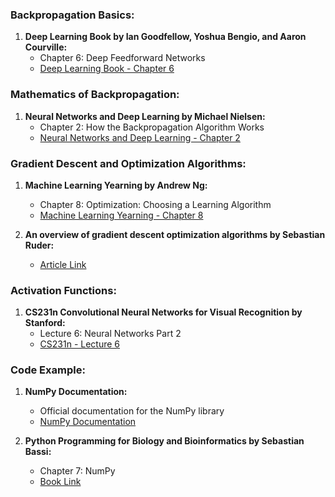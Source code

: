 ### Backpropagation Basics:
1. **Deep Learning Book by Ian Goodfellow, Yoshua Bengio, and Aaron Courville:**
   - Chapter 6: Deep Feedforward Networks
   - [Deep Learning Book - Chapter 6](http://www.deeplearningbook.org/contents/mlp.html)

### Mathematics of Backpropagation:
1. **Neural Networks and Deep Learning by Michael Nielsen:**
   - Chapter 2: How the Backpropagation Algorithm Works
   - [Neural Networks and Deep Learning - Chapter 2](http://neuralnetworksanddeeplearning.com/chap2.html)

### Gradient Descent and Optimization Algorithms:
1. **Machine Learning Yearning by Andrew Ng:**
   - Chapter 8: Optimization: Choosing a Learning Algorithm
   - [Machine Learning Yearning - Chapter 8](https://www.deeplearning.ai/machine-learning-yearning/)

2. **An overview of gradient descent optimization algorithms by Sebastian Ruder:**
   - [Article Link](https://ruder.io/optimizing-gradient-descent/)

### Activation Functions:
1. **CS231n Convolutional Neural Networks for Visual Recognition by Stanford:**
   - Lecture 6: Neural Networks Part 2
   - [CS231n - Lecture 6](http://cs231n.stanford.edu/2017/syllabus.html)

### Code Example:
1. **NumPy Documentation:**
   - Official documentation for the NumPy library
   - [NumPy Documentation](https://numpy.org/doc/)

2. **Python Programming for Biology and Bioinformatics by Sebastian Bassi:**
   - Chapter 7: NumPy
   - [Book Link](https://www.packtpub.com/product/python-programming-for-biology-and-bioinformatics/9781838983317)



